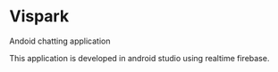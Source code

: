# Vispark
 Andoid chatting application

This application is developed in android studio using realtime firebase.
